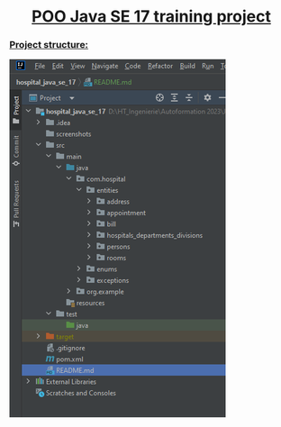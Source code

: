 <h1 align="center" style="text-decoration: underline;">POO Java SE 17 training project</h1>
<h3 style="text-decoration: underline;">Project structure:</h3>
<img src="screenshots/Project_structure.png" />